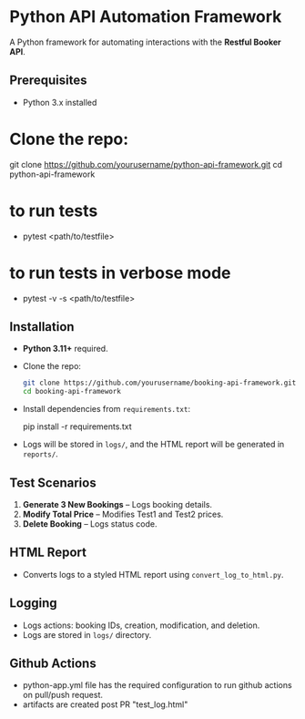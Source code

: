 # Python API Automation Framework

A Python framework for automating interactions with the **Restful Booker API**.

## Prerequisites
- Python 3.x installed

# Clone the repo:
git clone https://github.com/yourusername/python-api-framework.git
cd python-api-framework

# to run tests 
- pytest <path/to/testfile>

# to run tests in verbose mode
- pytest -v -s <path/to/testfile>

## Installation
- **Python 3.11+** required.
- Clone the repo:
    ```bash
    git clone https://github.com/yourusername/booking-api-framework.git
    cd booking-api-framework
    ```
- Install dependencies from `requirements.txt`:
   
    pip install -r requirements.txt
   
- Logs will be stored in `logs/`, and the HTML report will be generated in `reports/`.

## Test Scenarios
1. **Generate 3 New Bookings** – Logs booking details.
2. **Modify Total Price** – Modifies Test1 and Test2 prices.
3. **Delete Booking** – Logs status code.

## HTML Report
- Converts logs to a styled HTML report using `convert_log_to_html.py`.

## Logging
- Logs actions: booking IDs, creation, modification, and deletion.
- Logs are stored in `logs/` directory.

## Github Actions
- python-app.yml file has the required configuration to run github actions on pull/push request.
- artifacts are created post PR "test_log.html" 



